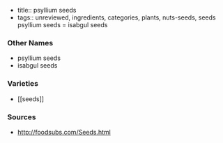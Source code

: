 - title:: psyllium seeds
- tags:: unreviewed, ingredients, categories, plants, nuts-seeds, seeds
psyllium seeds = isabgul seeds

### Other Names

* psyllium seeds
* isabgul seeds

### Varieties

* [[seeds]]

### Sources
* http://foodsubs.com/Seeds.html
